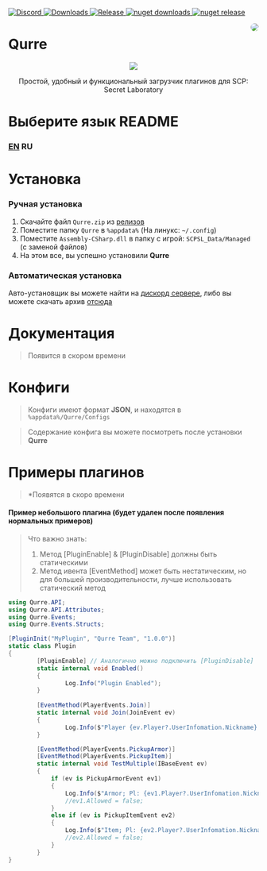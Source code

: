 <p>
   <a href="https://discord.gg/zGUqfJQebn" alt="Discord">
      <img src="https://discord.com/api/guilds/779412392651653130/embed.png" alt="Discord"/>
   </a>
   <a href="https://github.com/Qurre-sl/Qurre/releases" alt="Downloads">
      <img src="https://img.shields.io/github/downloads/Qurre-sl/Qurre/total?color=%2300b813&style=plastic" alt="Downloads"/>
   </a>
   <a href="https://github.com/Qurre-sl/Qurre/releases" alt="Release">
      <img src="https://img.shields.io/github/v/release/Qurre-sl/Qurre.svg?style=plastic" alt="Release"/>
   </a>
   <a href="https://www.nuget.org/packages/Qurre" alt="nuget downloads">
      <img src="https://img.shields.io/nuget/dt/Qurre?label=nuget%20downloads&style=plastic" alt="nuget downloads"/>
   </a>
   <a href="https://www.nuget.org/packages/Qurre" alt="nuget release">
      <img src="https://img.shields.io/nuget/vpre/Qurre?style=plastic" alt="nuget release"/>
   </a>
</p>
<a href="https://discord.gg/zGUqfJQebn" alt="Discord">
<img src="https://cdn.scpsl.store/qurre/img/qurreLogo200x200-cyrcle.png" align="right" style="border-radius: 50%;" />
</a>

# Qurre
<p align="center">
<img src="https://readme-typing-svg.herokuapp.com?font=Fira+Code&pause=1000&color=3FF781&center=true&vCenter=true&width=435&lines=Простота.;Удобство.;Функциональность.">
</p>
<p align="center">
Простой, удобный и функциональный загрузчик плагинов для SCP: Secret Laboratory
</p>

# Выберите язык README
### [EN](https://github.com/Qurre-sl/Qurre) RU

# Установка
### Ручная установка
1. Скачайте файл `Qurre.zip` из [релизов](https://github.com/Qurre-sl/Qurre/releases/latest)
2. Поместите папку `Qurre` в `%appdata%` (На линукс: `~/.config`)
3. Поместите `Assembly-CSharp.dll` в папку с игрой: `SCPSL_Data/Managed` (с заменой файлов)
4. На этом все, вы успешно установили **Qurre**
### Автоматическая установка
Авто-установщик вы можете найти на [дискорд сервере](https://discord.gg/qXBZUCaDBR), либо вы можете скачать архив [отсюда](https://cdn.scpsl.store/qurre/modules/Qurre-Installer.zip)

# Документация
> Появится в скором времени

# Конфиги
> Конфиги имеют формат **JSON**, и находятся в `%appdata%/Qurre/Configs`

> Содержание конфига вы можете посмотреть после установки **Qurre**

# Примеры плагинов
> *Появятся в скоро времени

#### Пример небольшого плагина (будет удален после появления нормальных примеров)
> Что важно знать:
> 1. Метод [PluginEnable] & [PluginDisable] должны быть статическими
> 2. Метод ивента [EventMethod] может быть нестатическим, но для большей производительности, лучше использовать статический метод
```cs
using Qurre.API;
using Qurre.API.Attributes;
using Qurre.Events;
using Qurre.Events.Structs;

[PluginInit("MyPlugin", "Qurre Team", "1.0.0")]
static class Plugin
{
        [PluginEnable] // Аналогично можно подключить [PluginDisable]
        static internal void Enabled()
        {
                Log.Info("Plugin Enabled");
        }
        
        [EventMethod(PlayerEvents.Join)]
        static internal void Join(JoinEvent ev)
        {
                Log.Info($"Player {ev.Player?.UserInfomation.Nickname} joined");
        }

        [EventMethod(PlayerEvents.PickupArmor)]
        [EventMethod(PlayerEvents.PickupItem)]
        static internal void TestMultiple(IBaseEvent ev)
        {
            if (ev is PickupArmorEvent ev1)
            {
                Log.Info($"Armor; Pl: {ev1.Player?.UserInfomation.Nickname}; Item: {ev1.Pickup?.Serial}");
                //ev1.Allowed = false;
            }
            else if (ev is PickupItemEvent ev2)
            {
                Log.Info($"Item; Pl: {ev2.Player?.UserInfomation.Nickname}; Item: {ev2.Pickup?.Serial}");
                //ev2.Allowed = false;
            }
        }
}
```